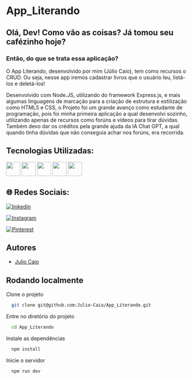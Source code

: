 # App_Literando

## Olá, Dev! Como vão as coisas? Já tomou seu cafézinho hoje?

### Então, do que se trata essa aplicação?

O App Literando, desenvolvido por mim (Júlio Caio), tem como recursos o CRUD. Ou seja, nesse app iremos cadastrar livros que o usuário leu, listá-los e deletá-los!

Desenvolvido com Node.JS, utilizando do framework Express.js, e mais algumas linguagens de marcação para a criação de estrutura e estilização como HTML5 e CSS, o Projeto foi um grande avanço como estudante de programação, pois foi minha primeira aplicação a qual desenvolvi sozinho, utilizando apenas de recursos como forúns e vídeos para tirar dúvidas.
Também devo dar os créditos pela grande ajuda da IA Chat GPT, a qual quando tinha dúvidas que não conseguia achar nos forúns, era recorrida.

## Tecnologias Utilizadas:

<div style= "display: inline-block">
<img src="https://cdn.jsdelivr.net/gh/devicons/devicon/icons/nodejs/nodejs-original.svg" width="38" height="38"/>
<img src="https://cdn.jsdelivr.net/gh/devicons/devicon/icons/mongodb/mongodb-original.svg" width="38" height="38"/>
<img src="https://cdn.jsdelivr.net/gh/devicons/devicon/icons/html5/html5-original.svg" width="38" height="38"/>
<img src="https://cdn.jsdelivr.net/gh/devicons/devicon/icons/css3/css3-original.svg" width="38" height="38"/>
<img src="https://cdn.jsdelivr.net/gh/devicons/devicon/icons/javascript/javascript-original.svg" width="38" height="38"/>
</div>

## 🌐 Redes Sociais:
[![linkedin](https://img.shields.io/badge/linkedin-0A66C2?style=for-the-badge&logo=linkedin&logoColor=white)](https://www.linkedin.com/in/julio-caio-r-santos/)

[![Instagram](https://img.shields.io/badge/Instagram-%23E4405F?style=for-the-badge&logo=instagram&logoColor=white)](https://www.instagram.com/juliocaiordos/)

[![Pinterest](https://img.shields.io/badge/Pinterest-%23E60023?style=for-the-badge&logo=Pinterest&logoColor=white)](https://pinterest.com/https://br.pinterest.com/juliocaiorodriguesdossantos/)

## Autores

- [Julio Caio](https://www.github.com/Julio-Caio)


## Rodando localmente

Clone o projeto

```bash
  git clone git@github.com:Julio-Caio/App_Literando.git
```

Entre no diretório do projeto

```bash
  cd App_Literando
```

Instale as dependências

```bash
  npm install
```

Inicie o servidor

```bash
  npm run dev
```


